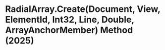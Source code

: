 # RadialArray.Create(Document, View, ElementId, Int32, Line, Double, ArrayAnchorMember) Method (2025)

﻿